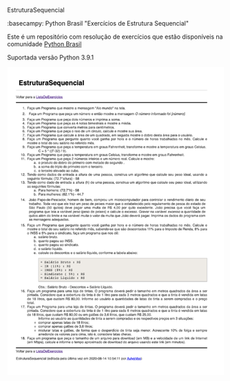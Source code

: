 EstruturaSequencial

:basecampy: Python Brasil "Exercícios de Estrutura Sequencial"

Este é um repositório com resolução de exercícios que estão disponíveis na comunidade [Python Brasil](https://wiki.python.org.br/EstruturaSequencial)

Suportada versão Python 3.9.1

![alt text](https://github.com/faleite/EstruturaSequencial/raw/main/enunciados.png)

